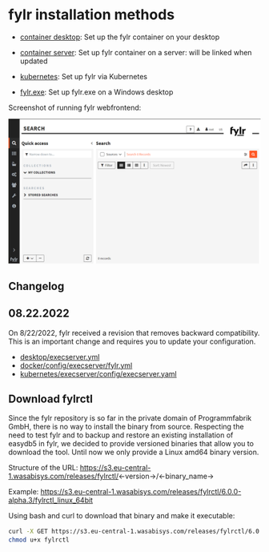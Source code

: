 # fylr installation methods

* [container desktop](desktop/README.md): Set up the fylr container on your desktop

* [container server](docker/README.md): Set up fylr container on a server: will be linked when updated

* [kubernetes](kubernetes/README.md): Set up fylr via Kubernetes

* [fylr.exe](windows/README.md): Set up fylr.exe on a Windows desktop

Screenshot of running fylr webfrontend:

![fylr-preview](assets/fylr-preview.png)

## Changelog

## 08.22.2022

On 8/22/2022, fylr received a revision that removes backward compatibility. This is an important change and requires you to update your configuration.

* [desktop/execserver.yml](desktop/execserver.yml)
* [docker/config/execserver/fylr.yml](docker/config/execserver/fylr.yml)
* [kubernetes/execserver/config/execserver.yaml](kubernetes/execserver/config/execserver.yaml)

## Download fylrctl

Since the fylr repository is so far in the private domain of Programmfabrik GmbH, there is no way to install the binary from source. Respecting the need to test fylr and to backup and restore an existing installation of easydb5 in fylr, we decided to provide versioned binaries that allow you to download the tool. Until now we only provide a Linux amd64 binary version.

Structure of the URL: https://s3.eu-central-1.wasabisys.com/releases/fylrctl/<-version->/<-binary_name->

Example: https://s3.eu-central-1.wasabisys.com/releases/fylrctl/6.0.0-alpha.3/fylrctl_linux_64bit

Using bash and curl to download that binary and make it executable:

```bash
curl -X GET https://s3.eu-central-1.wasabisys.com/releases/fylrctl/6.0.0-alpha.3/fylrctl_linux_64bit -o fylrctl
chmod u+x fylrctl
```
